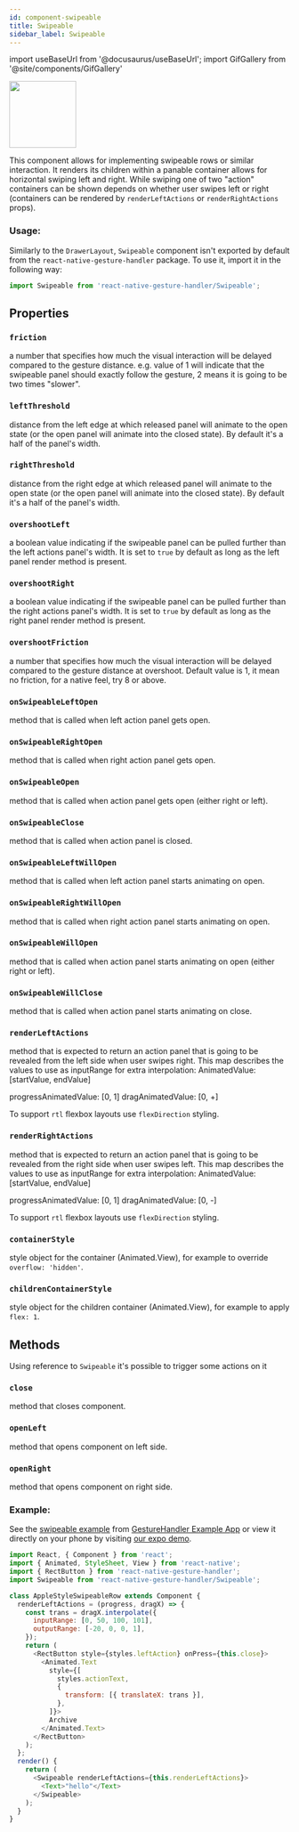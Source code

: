 ```yaml
---
id: component-swipeable
title: Swipeable
sidebar_label: Swipeable
---
```


import useBaseUrl from '@docusaurus/useBaseUrl';
import GifGallery from '@site/components/GifGallery'

<GifGallery>
  <img src={useBaseUrl("gifs/sampleswipeable.gif")} height="120" />
</GifGallery>

This component allows for implementing swipeable rows or similar interaction. It renders its children within a panable container allows for horizontal swiping left and right. While swiping one of two "action" containers can be shown depends on whether user swipes left or right (containers can be rendered by `renderLeftActions` or `renderRightActions` props).

### Usage:

Similarly to the `DrawerLayout`, `Swipeable` component isn't exported by default from the `react-native-gesture-handler` package. To use it, import it in the following way:

```js
import Swipeable from 'react-native-gesture-handler/Swipeable';
```

## Properties

### `friction`

a number that specifies how much the visual interaction will be delayed compared to the gesture distance. e.g. value of 1 will indicate that the swipeable panel should exactly follow the gesture, 2 means it is going to be two times "slower".

### `leftThreshold`

distance from the left edge at which released panel will animate to the open state (or the open panel will animate into the closed state). By default it's a half of the panel's width.

### `rightThreshold`

distance from the right edge at which released panel will animate to the open state (or the open panel will animate into the closed state). By default it's a half of the panel's width.

### `overshootLeft`

a boolean value indicating if the swipeable panel can be pulled further than the left actions panel's width. It is set to `true` by default as long as the left panel render method is present.

### `overshootRight`

a boolean value indicating if the swipeable panel can be pulled further than the right actions panel's width. It is set to `true` by default as long as the right panel render method is present.

### `overshootFriction`

a number that specifies how much the visual interaction will be delayed compared to the gesture distance at overshoot. Default value is 1, it mean no friction, for a native feel, try 8 or above.

### `onSwipeableLeftOpen`

method that is called when left action panel gets open.

### `onSwipeableRightOpen`

method that is called when right action panel gets open.

### `onSwipeableOpen`

method that is called when action panel gets open (either right or left).

### `onSwipeableClose`

method that is called when action panel is closed.

### `onSwipeableLeftWillOpen`

method that is called when left action panel starts animating on open.

### `onSwipeableRightWillOpen`

method that is called when right action panel starts animating on open.

### `onSwipeableWillOpen`

method that is called when action panel starts animating on open (either right or left).

### `onSwipeableWillClose`

method that is called when action panel starts animating on close.

### `renderLeftActions`

method that is expected to return an action panel that is going to be revealed from the left side when user swipes right.
This map describes the values to use as inputRange for extra interpolation:
AnimatedValue: [startValue, endValue]

progressAnimatedValue: [0, 1]
dragAnimatedValue: [0, +]

To support `rtl` flexbox layouts use `flexDirection` styling.

### `renderRightActions`

method that is expected to return an action panel that is going to be revealed from the right side when user swipes left.
This map describes the values to use as inputRange for extra interpolation:
AnimatedValue: [startValue, endValue]

progressAnimatedValue: [0, 1]
dragAnimatedValue: [0, -]

To support `rtl` flexbox layouts use `flexDirection` styling.

### `containerStyle`

style object for the container (Animated.View), for example to override `overflow: 'hidden'`.

### `childrenContainerStyle`

style object for the children container (Animated.View), for example to apply `flex: 1`.

## Methods

Using reference to `Swipeable` it's possible to trigger some actions on it

### `close`

method that closes component.

### `openLeft`

method that opens component on left side.

### `openRight`

method that opens component on right side.

### Example:

See the [swipeable example](https://github.com/software-mansion/react-native-gesture-handler/blob/master/Example/swipeable/index.js) from [GestureHandler Example App](example.md) or view it directly on your phone by visiting [our expo demo](https://snack.expo.io/@adamgrzybowski/react-native-gesture-handler-demo).

```js
import React, { Component } from 'react';
import { Animated, StyleSheet, View } from 'react-native';
import { RectButton } from 'react-native-gesture-handler';
import Swipeable from 'react-native-gesture-handler/Swipeable';

class AppleStyleSwipeableRow extends Component {
  renderLeftActions = (progress, dragX) => {
    const trans = dragX.interpolate({
      inputRange: [0, 50, 100, 101],
      outputRange: [-20, 0, 0, 1],
    });
    return (
      <RectButton style={styles.leftAction} onPress={this.close}>
        <Animated.Text
          style={[
            styles.actionText,
            {
              transform: [{ translateX: trans }],
            },
          ]}>
          Archive
        </Animated.Text>
      </RectButton>
    );
  };
  render() {
    return (
      <Swipeable renderLeftActions={this.renderLeftActions}>
        <Text>"hello"</Text>
      </Swipeable>
    );
  }
}
```
